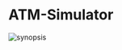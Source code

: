 ﻿# ATM-Simulator
 
 
![synopsis](https://user-images.githubusercontent.com/80421780/183974699-022a2c1b-7869-4a40-8cfa-5eeaa898f955.jpeg)
